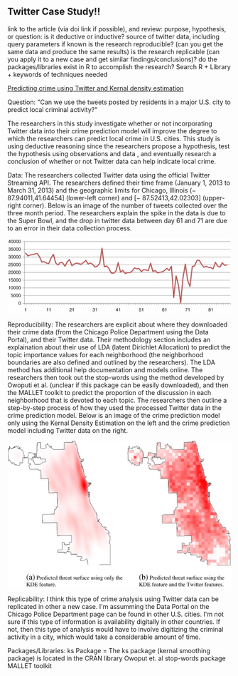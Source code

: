 

## Twitter Case Study!!

link to the article (via doi link if possible), and review:
purpose, hypothesis, or question: is it deductive or inductive?
source of twitter data, including query parameters if known
is the research reproducible? (can you get the same data and produce the same results)
is the research replicable (can you apply it to a new case  and get similar findings/conclusions)?
do the packages/libraries  exist in R to accomplish the research? Search R + Library + keywords of techniques needed


[Predicting crime using Twitter and Kernal density estimation](pdf.pdf)


Question: "Can we use the tweets posted by residents in a major U.S. city to predict local criminal activity?" 

The researchers in this study investigate whether or not incorporating Twitter data into their crime prediction model will improve the degree to which the researchers can predict local crime in U.S. cities. This study is using deductive reasoning since the researchers propose a hypothesis, test the hypothesis using observations and data , and eventually research a conclusion of whether or not Twitter data can help indicate local crime. 


Data: The researchers collected Twitter data using the official Twitter Streaming API. The researchers defined their time frame (January 1, 2013 to March 31, 2013) and the geographic limits for Chicago, Illinois (− 87.94011,41.64454] (lower-left corner) and [− 87.52413,42.02303] (upper-right corner). Below is an image of the number of tweets collected over the three month period. The researchers explain the spike in the data is due to the Super Bowl, and the drop in twitter data between day 61 and 71 are due to an error in their data collection process.

![Number of Tweets collected from January 1st, 2013 to March 31st, 2013](1-s2.0-S0167923614000268-gr1.jpg)


Reproducibility: The researchers are explicit about where they downloaded their crime data (from the Chicago Police Department using the Data Portal), and their Twitter data. Their methodology section includes an explaination about their use of LDA (latent Dirichlet Allocation) to predict the topic importance values for each neighborhood (the neighborhood boundaries are also defined and outlined by the researchers). The LDA method has additional help documentation and models online. The researchers then took out the stop-words using the method developed by Owoputi et al. (unclear if this package can be easily downloaded), and then the MALLET toolkit to predict the proportion of the discussion in each neighborhood that is devoted to each topic. The researchers then outline a step-by-step process of how they used the processed Twitter data in the crime prediction model. Below is an image of the crime prediction model only using the Kernal Density Estimation on the left and the crime prediction model including Twitter data on the right. 

![Image](1-s2.0-S0167923614000268-gr5.jpg)

Replicability: I think this type of crime analysis using Twitter data can be replicated in other a new case. I'm assumming the Data Portal on the Chicago Police Department page can be found in other U.S. cities. I'm not sure if this type of information is availability digitally in other countries. If not, then this type of analysis would have to involve digitizing the criminal activity in a city, which would take a considerable amount of time. 

Packages/Libraries:
ks Package = The ks package (kernal smoothing package) is located in the CRAN library 
Owoput et. al stop-words package
MALLET toolkit
